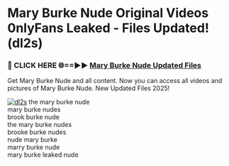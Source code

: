 # Mary Burke Nude Original Videos 0nlyFans Leaked - Files Updated! (dl2s)

<h3>🔴 CLICK HERE 🌐==►► <a href="https://tinyurl.com/4mcuefdz" rel="nofollow">Mary Burke Nude Updated Files</a></h3>

Get Mary Burke Nude and all content. Now you can access all videos and pictures of Mary Burke Nude. New Updated Files 2025!

[![dl2s](https://i.imgur.com/StAQSOY.gif)](https://tinyurl.com/4mcuefdz)
the mary burke nude<br>
mary burke nudes<br>
brook burke nude<br>
the mary burke nudes<br>
brooke burke nudes<br>
nude mary burke<br>
marry burke nude<br>
mary burke leaked nude